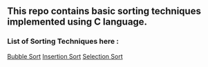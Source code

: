 ## This repo contains basic sorting techniques implemented using C language.
### List of Sorting Techniques here :
   [Bubble Sort](https://www.geeksforgeeks.org/bubble-sort/)
   [Insertion Sort](https://www.geeksforgeeks.org/insertion-sort/)
   [Selection Sort](https://www.geeksforgeeks.org/selection-sort/)
